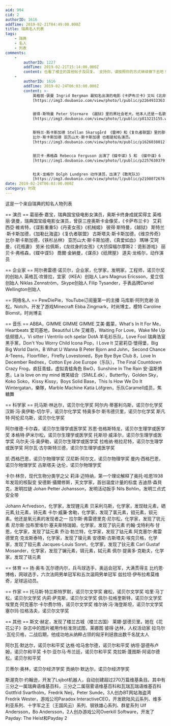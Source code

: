 ```yaml
---
aid: 994
cid: 2
authorID: 1616
addTime: 2019-02-21T04:49:00.000Z
title: 瑞典名人列表
tags:
    - 瑞典
    - 名人
    - 列表
comments:
    -
        authorID: 1227
        addTime: 2019-02-21T15:14:00.000Z
        content: 也看了楼主的其他帖子及回复。 支持你，请按照你的方式继续做下去吧！
    -
        authorID: 1616
        addTime: 2019-02-24T06:03:00.000Z
        content: >-
            英格丽·褒曼 Ingrid Bergman 最知名出演的电影《卡萨布兰卡》又叫《北非谍影》；她还出现了一部抗日电影《六福客栈》
            [https://img3.doubanio.com/view/photo/l/public/p2264933363.webp](https://img3.doubanio.com/view/photo/l/public/p2264933363.webp)


            彼得·斯特曼 Peter Stormare 《越狱》里的黑社会老大，他本人还是一名歌手
            [https://img3.doubanio.com/view/photo/l/public/p813215155.webp](https://img3.doubanio.com/view/photo/l/public/p813215155.webp)


            斯特兰·斯卡斯加德 Stellan Skarsgård 《雷神》和《复仇者联盟》里的那个科学家，他的三个儿子古斯塔·斯卡斯加德
            比尔·斯卡斯加德 亚历山大·斯卡斯加德 也都是知名演员。
            [https://img3.doubanio.com/view/photo/m/public/p1626038012.webp](https://img3.doubanio.com/view/photo/m/public/p1626038012.webp)


            丽贝卡·弗格森 Rebecca Ferguson 出演了《碟中谍》5 和 《碟中谍》6
            [https://img1.doubanio.com/view/photo/l/public/p2257630379.webp](https://img1.doubanio.com/view/photo/l/public/p2257630379.webp)


            杜夫·龙格尔 Dolph Lundgren 动作演员，出演了《敢死队3》
            [https://img3.doubanio.com/view/photo/l/public/p2198072676.webp](https://img3.doubanio.com/view/photo/l/public/p2198072676.webp)
date: 2019-02-24T06:03:00.000Z
category: 时政
---
```


这是一个来自瑞典的知名人物列表

\== 演员 == 葛丽泰·嘉宝，瑞典国宝级电影女演员，奥斯卡终身成就奖得主 英格丽·褒曼，瑞典国宝级电影女演员，曾获三座奥斯卡金像奖，《卡萨布兰卡》 艾莉西亞·維肯特，《谍影重重5》《丹麦女孩》《机械姬》 彼得·斯特曼，《越狱》 斯特兰·斯卡斯加德，《加勒比海盗》《复仇者联盟》 古斯塔夫·斯卡斯加德，《维京传奇》 比尔·斯卡斯加德，《铁杉丛林》 亚历山大·斯卡斯加德，《真爱如血》 瑪琳·艾珂曼，《花瓶妻》 劳米·拉佩斯，《龙纹身的女孩》《大侦探福尔摩斯2：诡影游戏》 丽贝卡·弗格森，《碟中谍5》 喬爾·金納曼，《谋杀》《纸牌屋》 道夫·龙格尔，动作演员

\== 企业家 == 阿尔弗雷德·诺贝尔，企业家，化学家，发明家，工程师，诺贝尔奖的创始人 英格瓦·坎普拉，宜家（IKEA）创始人 Lars Magnus Ericsson，爱立信创始人 Niklas Zennström，Skype创始人 Filip Tysander，手表品牌Daniel Wellington创始人

\== 网络名人 == PewDiePie，YouTube订阅量第一的主播 马库斯·阿列克谢·泊松，Notch，开发了游戏Minecraft Ebba Zingmark，时尚博主，模特 Caroline Blomst，时尚博主

\== 音乐 == ABBA，GIMME GIMME GIMME 艾美·戴蒙，What's In It For Me，Heartbeats 爱司基地，Beautiful Life 艾維奇，Waiting For Love，Wake Me Up 低频猎人，Vi sitter i Ventrilo och spelar DotA 羊毛衫乐队，Love Fool 瑞典浩室黑手黨，Don't You Worry Child Icona Pop，I Love It 艾密莉亞·懷得堡，Big Big World Darin，B What U Wanna B Peter Bjorn and John，Second Chance A-Teens，Floorfiller，Firefly Lovestoned，Bye Bye Bye Club 8，Love In December Rednex，Cotton Eye Joe Europe（乐队），The Final Countdown Crazy Frog，疯狂青蛙，虚拟青蛙角色 BwO，Sunshine In The Rain 安·温斯博恩，La la love on my mind 微笑組合（SMiLE.dk），Butterfly，Golden Sky，Koko Soko，Kissy Kissy，Boys Solid Base，This Is How We Do It Wintergatan，樂隊，Marble Machine Katia Löfgren，乐队Caramell成员，焦糖舞

\== 科学家 == 托马斯·林达尔，诺贝尔化学奖 阿尔内·蒂塞利乌斯，诺贝尔化学奖 汉斯·冯·奥伊勒-切尔平，诺贝尔化学奖 特奥多尔·斯韦德贝里，诺贝尔化学奖 斯凡特·阿伦尼乌斯，诺贝尔化学奖

阿尔维德·卡尔森，诺贝尔生理学或医学奖 苏恩·伯格斯特龙，诺贝尔生理学或医学奖 本格特·萨米尔松，诺贝尔生理学或医学奖 托斯坦·威泽尔，诺贝尔生理学或医学奖 乌尔夫·冯·奥伊勒，诺贝尔生理学或医学奖 拉格纳·格拉尼特，诺贝尔生理学或医学奖 阿尔瓦·古尔斯特兰德，诺贝尔生理学或医学奖

凯·西格巴恩，诺贝尔物理学奖 汉尼斯·阿尔文，诺贝尔物理学奖 曼内·西格巴恩，诺贝尔物理学奖 古斯塔夫·达伦，诺贝尔物理学奖

卡尔·林奈，现代生物分类学之父 莉泽·迈特纳，第一个理论解释了奥托·哈恩1938年发现的核裂变 安德斯·攝爾修斯，天文学家，首创温度计量的标度 吉迪昂·森貝克，发明拉链 Johan Petter Johansson，发明活动扳手 Nils Bohlin，发明三点式安全带

Johann Arfvedson，化学家，发现锂元素 贝采利乌斯，化学家，发现硅元素，硒元素,钍元素，铈元素 卡尔·威廉·舍勒，化学家，发现了氯元素，钼元素，钡元素。他还是氧元素的发现者之一 拉尔斯·弗雷德里克·尼尔松，化学家，发现了钪元素 尼尔斯·加布里埃尔·塞夫斯特瑞姆，化学家，发现了钒元素 约翰·戈特利布·甘恩，化学家，发现了锰元素 乔治·勃兰特，化学家，发现了钴元素 阿克塞尔·弗雷德里克·克龙斯泰特，化学家，发现了镍元素 安德斯·古斯塔夫·埃克贝格，化学家，发现了钽元素 Jacques-Louis Soret，化学家，发现了钬元素 Carl Gustaf Mosander，化学家，发现了镧元素，铒元素，铽元素 佩尔·提奥多·克勒夫，化学家，发现了铥元素

\== 体育 == 扬·奥韦·瓦尔德内尔，兵乓球选手，奥运会冠军，大满贯得主 比约恩·博格，网球选手，六次法网男单冠军和五次温网男单冠军 兹拉坦·伊布拉希莫维奇，足球运动员。

\== 作家 == 托马斯·特兰斯特罗默，诺贝尔文学奖 雍松，诺贝尔文学奖 哈里·马丁松，诺贝尔文学奖 内莉·萨克斯，诺贝尔文学奖 佩尔·拉格奎斯特，诺贝尔文学奖 埃里克·阿克塞尔·卡尔费尔特，诺贝尔文学奖 维尔纳·冯·海登斯坦，诺贝尔文学奖 塞尔玛·拉格洛夫，诺贝尔文学奖

\== 其他 == 斯文·赫定，发现了楼兰古城（楼兰古国） 莱娜·瑟德贝里，她在《花花公子》杂志中的图片被用作标准测试图，莱娜图 彼得·达林，人权活动家 拉乌尔·瓦伦贝格，二战后期，他成功地从纳粹占领的匈牙利拯救出数千名犹太人

阿尔瓦·默达尔，诺贝尔和平奖 达格·哈马舍尔德，诺贝尔和平奖 纳坦·瑟德布卢姆，诺贝尔和平奖 卡尔·亚尔马·布兰廷，诺贝尔和平奖 克拉斯·蓬图斯·阿诺尔德松，诺贝尔和平奖

贝蒂尔·奥林，诺贝尔经济学奖 贡纳尔·默达尔，诺贝尔经济学奖

斯渥克尔·约翰逊，开发了Lsjbot机器人，自动创建超过270万篇维基条目。其中有三分之一属瑞典语维基百科，三分之二属宿雾语维基百科和瓦瑞瓦瑞语维基百科 Gottfrid Svartholm，Fredrik Neij，Peter Sunde，3人创办BT网站海盗湾 Fredrik Wester，游戏公司Paradox InteractiveCEO，开发欧陆风云系列、维多利亚系列、十字军之王（王国风云）系列、钢铁雄心系列、群星系列 Ulf Andersson，Bo Andersson，2人创办游戏公司Overkill Software，开发了Payday: The Heist和Payday 2
